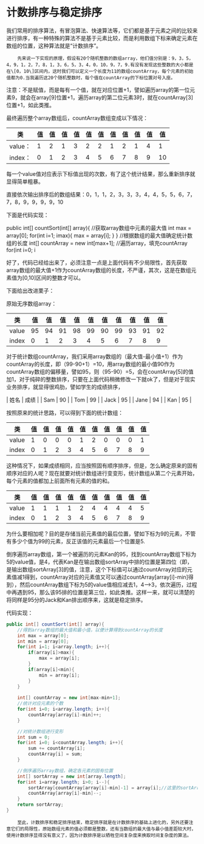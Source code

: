# 计数排序与稳定排序
我们常用的排序算法，有冒泡算法、快速算法等，它们都是基于元素之间的比较来进行排序，有一种特殊的算法不是基于元素比较，而是利用数组下标来确定元素在数组的位置，这种算法就是“计数排序”。

        先来说一下实现的原理，假设有20个随机整数的数组array，他们值分别是：9，3，5，4，9，1，2，7，8，1，3，6，5，3，4，0，10，9，7，9.有没有发现这些整数的大小都是在\[0，10\]区间内，这时我们可以定义一个长度为11的数组countArray，每个元素的初始值都为0.当我遍历这20个随机整数时，每个值在countArray的下标位置对号入座。

注意：不是赋值，而是每有一个值，就在对应位置+1，譬如遍历array的第一位元素9，就会在array\[9\]位置+1，遍历array的第二位元素3时，就在countArray\[3\]位置+1，如此类推。

最终遍历整个array数组后，countArray数组变成以下情况：

|   类   | 值  | 值  |  值 | 值  |  值 |  值 |  值 |  值 |  值 |  值 |  值 |
| ------ | --- | --- | --- | --- | --- | --- | --- | --- | --- | --- | --- |
| value： | 1   | 2   | 1   | 3   | 2   | 2   | 1   | 2   | 1   | 4   | 1   |
| index： | 0   | 1   | 2   | 3   | 4   | 5   | 6   | 7   | 8   | 9   | 10  |

每一个value值对应表示下标值出现的次数，有了这个统计结果，那么重新排序就显得简单粗暴。

直接依次输出排序后的数组结果：0，1，1，2，3，3，3，4，4，5，5，6，7，7，8，9，9，9，9，10

下面是代码实现：

public int\[\] countSort(int\[\] array){ //获取array数组中元素的最大值 int max = array\[0\]; for(int i=1; imax){ max = array\[i\]; } } //根据数组的最大值确定统计数组的长度 int\[\] countArray = new int\[max+1\]; //遍历array，填充countArray for(int i=0; i

好了，代码已经给出来了，必须注意一点是上面代码有不少局限性，首先获取array数组的最大值+1作为countArray数组的长度，不严谨，其次，这是在数组元素值为\[0,10\]区间的整数才可以。

下面给出改进栗子：

原始无序数组array：

|   类   | 值  | 值  |  值 | 值  |  值 |  值 |  值 |  值 |  值 |  值 | 
| ----- | --- | --- | --- | --- | --- | --- | --- | --- | --- | --- |
| value | 95  | 94  | 91  | 98  | 99  | 90  | 99  | 93  | 91  | 92  | 
| index | 0   | 1   | 2   | 3   | 4   | 5   | 6   | 7   | 8   | 9   |

对于统计数组countArray，我们采用array数组的（最大值-最小值+1）作为countArray的长度，即（99-90+1）=10，用array数组的最小值90作为countArray数组的偏移量，譬如95，则（95-90）=5，会在countArray\[5\]的值加1，对于纯碎的整数排序，只要在上面代码稍微修改一下就ok了，但是对于现实业务排序，就显得很鸡肋，譬如学生的成绩排序，

  
| 姓名 | 成绩 |
| Sam | 90 |
| Tom | 99 |
| Jack | 95 |
| Jane | 94 |
| Kan | 95 |

按照原来的统计思路，可以得到下面的统计数组：

|   类   | 值  | 值  |  值 | 值  |  值 |  值 |  值 |  值 |  值 |  值 | 
| ----- | --- | --- | --- | --- | --- | --- | --- | --- | --- | --- |
| value | 1   | 0   | 0   | 0   | 1   | 2   | 0   | 0   | 0   | 1   |
| index | 0   | 1   | 2   | 3   | 4   | 5   | 6   | 7   | 8   | 9   |

这种情况下，如果成绩相同，应当按照固有顺序排序，但是，怎么确定原来的固有顺序对应的人呢？现在就要对统计数组进行变变形，统计数组从第二个元素开始，每个元素的值都加上前面所有元素的值的和。

|   类   | 值  | 值  |  值 | 值  |  值 |  值 |  值 |  值 |  值 |  值 | 
| ----- | --- | --- | --- | --- | --- | --- | --- | --- | --- | --- |
| value | 1   | 1   | 1   | 1   | 2   | 4   | 4   | 4   | 4   | 5   |
| index | 0   | 1   | 2   | 3   | 4   | 5   | 6   | 7   | 8   | 9   |

为什么要相加呢？目的是存储当前元素值的最后位置，譬如下标为9的元素，不管有多少个值为99的元素，反正该值的元素最后一个位置是5.

倒序遍历array数组，第一个被遍历的元素Kan的95，找到countArray数组下标为5的value值，是4，代表Kan是在输出数组sortArray中排的位置是第四位（即，是输出数组sortArray\[3\]的值，注意，这个下标值可以通过countArray对应的元素值减1得到，countArray对应的元素值又可以通过countArray\[array\[i\]-min\]得到），然后countArray数组下标为5的value值相应减去1，4—>3，依次遍历，过程中再遇到95，那么该95排的位置是第三位，如此类推。这样一来，就可以清楚的将同样是95分的Jack和Kan排出顺序来，这就是稳定排序。

代码实现：
~~~ java
public int[] countSort(int[] array){
    //得到array数组的最大值和最小值，以便计算得到countArray的长度
    int max = array[0];
    int min = array[0];
    for(int i=1; i<array.length; i++){
        if(array[i]>max){
            max = array[i];
        }
        if(array[i]<min){
            min = array[i];
        }
    }
    
    int[] countArray = new int[max-min+1];
    //统计对应元素的个数
    for(int i=0; i<array.length; i++){
        countArray[array[i]-min]++;
    }

    //对统计数组进行变形
    int sum = 0;
    for(int i=0; i<countArray.length; i++){
        sum += countArray[i];
        countArray[i] = sum;
    }

    //倒序遍历array数组，确定各元素的固有位置
    int[] sortArray = new int[array.length];
    for(int i=array.length; i>0; i--){
        sortArray[countArray[array[i]-min]-1] = array[i];//这里的sortArray下标值就是上面高亮标记提到过的
        countArray[array[i]-min]--;
    }
    return sortArray;
}
~~~

        至此，计数排序和稳定排序结束，稳定排序就是在计数排序的基础上进化的，另外还要注意它们的局限性，原始数组元素的值必须都是整数，还有当数组的最大值与最小值差距较大时，使用计数排序显得没有意义了，因为计数排序是以牺牲空间复杂度来换取时间复杂度的算法。